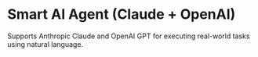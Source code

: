 # Smart AI Agent (Claude + OpenAI)

Supports Anthropic Claude and OpenAI GPT for executing real-world tasks using natural language.